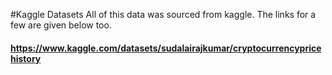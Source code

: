 #Kaggle Datasets
All of this data was sourced from kaggle. The links for a few are given below too.
#### https://www.kaggle.com/datasets/sudalairajkumar/cryptocurrencypricehistory
